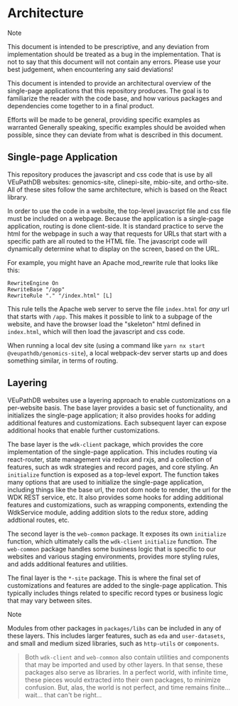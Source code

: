 # Architecture

> [!NOTE]
> This document is intended to be prescriptive, and any deviation from
> implementation should be treated as a bug in the implementation. That is not
> to say that this document will not contain any errors. Please use your best
> judgement, when encountering any said deviations!

This document is intended to provide an architectural overview of the
single-page applications that this repository produces. The goal is to
familiarize the reader with the code base, and how various packages and
dependencies come together to in a final product.

Efforts will be made to be general, providing specific examples as warranted
Generally speaking, specific examples should be avoided when possible, since
they can deviate from what is described in this document.

## Single-page Application

This repository produces the javascript and css code that is use by all
VEuPathDB websites: genomics-site, clinepi-site, mbio-site, and ortho-site. All
of these sites follow the same architecture, which is based on the React
library.

In order to use the code in a website, the top-level javascript file and css
file must be included on a webpage. Because the application is a single-page
application, routing is done client-side. It is standard practice to serve the
html for the webpage in such a way that requests for URLs that start with a
specific path are all routed to the HTML file. The javascript code will
dynamically determine what to display on the screen, based on the URL.

For example, you might have an Apache mod_rewrite rule that looks like this:

```
RewriteEngine On
RewriteBase "/app"
RewriteRule "." "/index.html" [L]
```

This rule tells the Apache web server to serve the file `index.html` for _any_
url that starts with `/app`. This makes it possible to link to a subpage of the
website, and have the browser load the "skeleton" html defined in `index.html`,
which will then load the javascript and css code.

When running a local dev site (using a command like `yarn nx start @veupathdb/genomics-site`), a local webpack-dev server starts up and does
something similar, in terms of routing.

## Layering

VEuPathDB websites use a layering approach to enable customizations on a
per-website basis. The base layer provides a basic set of functionality, and
initializes the single-page application; it also provides hooks for adding
additional features and customizations. Each subsequent layer can expose
additional hooks that enable further customizations.

The base layer is the `wdk-client` package, which provides the core
implementation of the single-page application. This includes routing via
react-router, state management via redux and rxjs, and a collection of features,
such as wdk strategies and record pages, and core styling. An `initialize`
function is exposed as a top-level export. The function takes many options that
are used to initialize the single-page application, including things like the
base url, the root dom node to render, the url for the WDK REST service, etc. It
also provides some hooks for adding additional features and customizations, such
as wrapping components, extending the WdkService module, adding addition slots
to the redux store, adding addtional routes, etc.

The second layer is the `web-common` package. It exposes its own `initialize`
function, which ultimately calls the `wdk-client` `initialize` function. The
`web-common` package handles some business logic that is specific to our
websites and various staging environments, provides more styling rules, and adds
additional features and utilities.

The final layer is the `*-site` package. This is where the final set of
customizations and features are added to the single-page application. This
typically includes things related to specific record types or business logic
that may vary between sites.

> [!NOTE]
> Modules from other packages in `packages/libs` can be included in any of these
> layers. This includes larger features, such as `eda` and `user-datasets`, and
> small and medium sized libraries, such as `http-utils` or `components`.

> Both `wdk-client` and `web-common` also contain utilities and components that
> may be imported and used by other layers. In that sense, these packages also
> serve as libraries. In a perfect world, with infinite time, these pieces would
> extracted into their own packages, to minimize confusion. But, alas, the world
> is not perfect, and time remains finite... wait... that can't be right...
